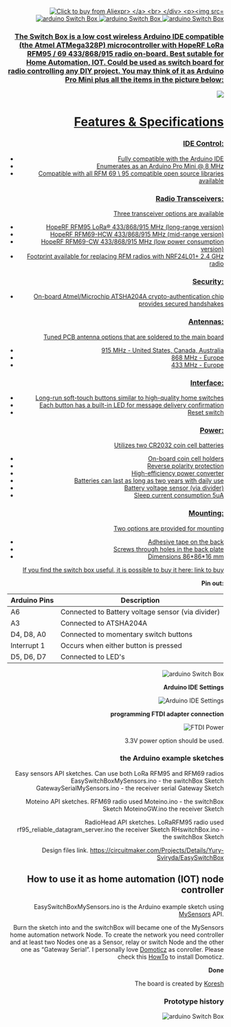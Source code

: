 <div align="right">
        <br>
        <a href="https://www.aliexpress.com/item/1005004994658629.html">
                <img src="docs/ali_buy_btn.png"  alt="Click to buy from Aliexpr>
        </a>
        <br>
</div>

![arduino Switch Box](https://github.com/EasySensors/switchBox/blob/master/pics/easySwitchBox2_cr.jpg?raw=true)
![arduino Switch Box](https://github.com/EasySensors/switchBox/blob/master/pics/easySwitchBox3.jpg?raw=true)
![arduino Switch Box](https://github.com/EasySensors/switchBox/blob/master/pics/easySwitchBox4.jpg?raw=true)
![arduino Switch Box](https://github.com/EasySensors/switchBox/blob/master/pics/screwHoles.png?raw=true)

### The Switch Box  is a low cost wireless Arduino IDE compatible (the Atmel ATMega328P) microcontroller with HopeRF LoRa RFM95 / 69 433/868/915 radio on-board. Best sutable for Home Automation, IOT. Could be used as switch board for radio controlling any DIY project. You may think of it as Arduino Pro Mini plus all the items in the picture below:

![](https://github.com/EasySensors/switchBox/blob/master/pics/replace2.jpg?raw=true)

# Features & Specifications
### IDE Control: 
- Fully compatible with the Arduino IDE
- Enumerates as an Arduino Pro Mini @ 8 MHz
- Compatible with all RFM 69 \ 95 compatible open source libraries available
### Radio Transceivers:  
Three transceiver options are available
- HopeRF RFM95 LoRa® 433/868/915 MHz (long-range version)
- HopeRF RFM69-HCW 433/868/915 MHz (mid-range version)
- HopeRF RFM69-CW 433/868/915 MHz (low power consumption version)
- Footprint available for replacing  RFM radios with NRF24L01+ 2.4 GHz radio
### Security: 
- On-board Atmel/Microchip ATSHA204A crypto-authentication chip provides secured handshakes
### Antennas: 
Tuned PCB antenna options that are soldered to the main board
- 915 MHz - United States, Canada, Australia
- 868 MHz - Europe
- 433 MHz - Europe
### Interface: 
- Long-run soft-touch buttons similar to high-quality home switches
- Each button has a built-in LED for message delivery confirmation
- Reset switch
### Power: 
Utilizes two CR2032 coin cell batteries
- On-board coin cell holders
- Reverse polarity protection
- High-efficiency power converter
- Batteries can last as long as two years with daily use
- Battery voltage sensor (via divider)
- Sleep current consumption 5uA
### Mounting: 
Two options are provided for mounting
- Adhesive tape on the back
- Screws through holes in the back plate
- Dimensions 86\*86\*16 mm


 
If you find the switch box useful, it is possible to buy it here: [link to buy](https://www.crowdsupply.com/easysensors/easyswitchbox)

**Pin out:** 

Arduino Pins|	Description
------------|--------------
A6 |	Connected to Battery voltage sensor (via divider)
A3 |	Connected to  ATSHA204A
D4, D8, A0 | Connected to momentary switch buttons
Interrupt 1 | Occurs when either button is pressed
D5, D6, D7 | Connected to LED's

![arduino Switch Box](https://github.com/EasySensors/switchBox/blob/master/pics/buttonsLEDPinout.png?raw=true)

**Arduino IDE Settings**

![Arduino IDE Settings](https://github.com/EasySensors/ButtonSizeNode/blob/master/pics/IDEsettings.jpg?raw=true)




**programming FTDI adapter connection**

![FTDI Power](https://github.com/EasySensors/SwitchNode/blob/master/pics/FTDIvcc3.jpg?raw=true)


3.3V power option should be used.

### the Arduino example sketches

Easy sensors API sketches. Can use both LoRa RFM95 and RFM69 radios
EasySwitchBoxMySensors.ino  - the switchBox Sketch
GatewaySerialMySensors.ino - the receiver serial Gateway Sketch

Moteino API sketches. RFM69 radio used
Moteino.ino  - the switchBox Sketch
MoteinoGW.ino  the receiver Sketch

RadioHead API sketches. LoRaRFM95 radio used  
rf95_reliable_datagram_server.ino  the receiver Sketch
RHswitchBox.ino  - the switchBox Sketch

Design files link.
https://circuitmaker.com/Projects/Details/Yury-Sviryda/EasySwitchBox


How to use it as home automation (IOT) node controller
------------------------------------------------------

EasySwitchBoxMySensors.ino is the Arduino example sketch using [MySensors](https://www.mysensors.org/) API. 

Burn the sketch into and the switchBox will became  one of the MySensors home automation network Node. 
To create the network you need controller and at least two Nodes one as a Sensor, relay or switch Node and the other one as 
“Gateway Serial”. I personally love [Domoticz](https://domoticz.com/) as conroller. Please check this [HowTo](https://github.com/EasySensors/ButtonSizeNode/blob/master/DomoticzInstallMySensors.md) to install Domoticz.

**Done**

The board is created by  [Koresh](https://www.openhardware.io/user/143/projects/Koresh)



### Prototype history

![arduino Switch Box](https://github.com/EasySensors/switchBox/blob/master/pics/easySwitchBox6.jpg?raw=true)


